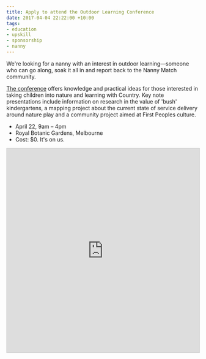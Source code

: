 ```yaml
---
title: Apply to attend the Outdoor Learning Conference
date: 2017-04-04 22:22:00 +10:00
tags:
- education
- upskill
- sponsorship
- nanny
---
```


We're looking for a nanny with an interest in outdoor learning—someone who can go along, soak it all in and report back to the Nanny Match community.

[The conference](http://earlychildhoodoutdoorlearning.weebly.com/ecoln-2017-conference.html) offers knowledge and practical ideas for those interested in taking children into nature and learning with Country. Key note presentations include information on research in the value of 'bush' kindergartens, a mapping project about the current state of service delivery around nature play and a community project aimed at First Peoples culture. 

* April 22, 9am – 4pm
* Royal Botanic Gardens, Melbourne 
* Cost: $0. It's on us.

<iframe class="airtable-embed" src="https://airtable.com/embed/shrr4ViueQ3sZSgeL?backgroundColor=pink" frameborder="0" onmousewheel="" width="100%" height="533" style="background: transparent; border: 1px solid #ccc;"></iframe>
